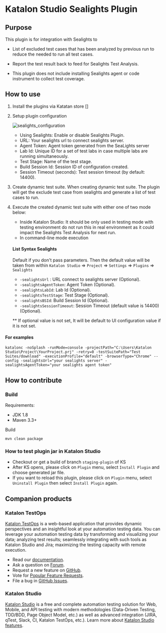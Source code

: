 # Katalon Studio Sealights Plugin

## Purpose
This plugin is for integration with Sealights to
- List of excluded test cases that has been analyzed by previous run to reduce the needed to run all test cases.
- Report the test result back to feed for Sealights Test Analysis.

- This plugin does not include installing Sealights agent or code instrument to collect test coverage.

## How to use
1. Install the plugins via Katatan store []
2. Setup plugin configuration

   ![sealights_configuration](./docs/images/sealights_configuration_ui.png)

   - Using Sealights: Enable or disable Sealights Plugin.
   - URL: Your sealights url to connect sealights server.
   - Agent Token: Agent token generated from the SeaLights server 
   - Lab Id: Unique ID for a set of test labs in case multiple labs are running simultaneously.
   - Test Stage: Name of the test stage.
   - Build Session Id: Session ID of configuration created.
   - Session Timeout (seconds): Test session timeout (by default: 14400).
4. Create dynamic test suite.
When creating dynamic test suite. The plugin will get the exclude test case from sealights and generate a list of test cases to run.
5. Execute the created dynamic test suite with either one of two mode below:
    + Inside Katalon Studio:
    It should be only used in testing mode with testing environment do not run this in real environment as it could impact the Sealights Test Analysis for next run.
    + In command-line mode execution
    #### List Syntax Sealights
    Default if you don't pass parameters. Then the default value will be taken from within `Katalon Studio` => `Project` => `Settings` => `Plugins` => `Sealights`
    - `-sealightsUrl` : URL connect to sealights server (Optional).
    - `-sealightsAgentToken`: Agent Token (Optional).
    - `-sealightsLabId`:  Lab Id (Optional).
    - `-sealightsTestStage`: Test Stage (Optional).
    - `-sealightsBSId`: Build Session Id (Optional). 
    - `-sealightsSessionTimeout`: Session Timeout (default value is 14400) (Optional).

    ** If optional value is not set, It will be default to UI configuration value if it is not set.

#### For examples
```
katalonc -noSplash -runMode=console -projectPath="C:\Users\Katalon Studio\Project\YourProject.prj" -retry=0 -testSuitePath="Test Suites/download" -executionProfile="default" -browserType="Chrome" --config -sealightsUrl="your sealights server" -sealightsAgentToken="your sealights agent token"
```


## How to contribute
### Build
Requirements:

- JDK 1.8
- Maven 3.3+

Build

`mvn clean package`

### How to test plugin jar in Katalon Studio

- Checkout or get a build of branch `staging-plugin` of KS
- After KS opens, please click on `Plugin` menu, select `Install Plugin` and choose generated jar file.
- If you want to reload this plugin, please click on `Plugin` menu, select `Uninstall Plugin` then select `Install Plugin` again. 


## Companion products

### Katalon TestOps

[Katalon TestOps](https://analytics.katalon.com) is a web-based application that provides dynamic perspectives and an insightful look at your automation testing data. You can leverage your automation testing data by transforming and visualizing your data; analyzing test results; seamlessly integrating with such tools as Katalon Studio and Jira; maximizing the testing capacity with remote execution.

* Read our [documentation](https://docs.katalon.com/katalon-analytics/docs/overview.html).
* Ask a question on [Forum](https://forum.katalon.com/categories/katalon-analytics).
* Request a new feature on [GitHub](CONTRIBUTING.md).
* Vote for [Popular Feature Requests](https://github.com/katalon-analytics/katalon-analytics/issues?q=is%3Aopen+is%3Aissue+label%3Afeature-request+sort%3Areactions-%2B1-desc).
* File a bug in [GitHub Issues](https://github.com/katalon-analytics/katalon-analytics/issues).

### Katalon Studio
[Katalon Studio](https://www.katalon.com) is a free and complete automation testing solution for Web, Mobile, and API testing with modern methodologies (Data-Driven Testing, TDD/BDD, Page Object Model, etc.) as well as advanced integration (JIRA, qTest, Slack, CI, Katalon TestOps, etc.). Learn more about [Katalon Studio features](https://www.katalon.com/features/).

